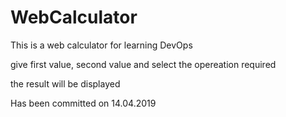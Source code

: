 # WebCalculator
This is a web calculator for learning DevOps

give first value, second value and select the opereation required

the result will be displayed

Has been committed on 14.04.2019
